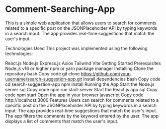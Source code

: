 # Comment-Searching-App
This is a simple web application that allows users to search for comments related to a specific post on the JSONPlaceholder API by typing keywords in a search input. The app provides real-time suggestions that match the user's input.

Technologies Used
This project was implemented using the following technologies:

React.js
Node.js
Express.js
Axios
Tailwind
Vite
Getting Started
Prerequisites
Node.js v16 or higher
npm or yarn package manager
Installing
Clone the repository
bash
Copy code
git clone https://github.com/your-username/search-suggestion-app.git
Install dependencies
bash
Copy code
cd search-suggestion-app
npm install
Running the App
Start the Node.js server
sql
Copy code
npm run start-server
Start the React.js app
sql
Copy code
npm start
Open the app in your browser
javascript
Copy code
http://localhost:3000
Features
Users can search for comments related to a specific post on the JSONPlaceholder API by typing keywords in a search input.
The app provides real-time suggestions that match the user's input.
The app filters the comments by the keyword entered by the user.
The app displays a list of comments that match the user's input.
